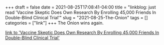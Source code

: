 +++draft = falsedate = 2021-08-25T17:08:41-04:00title = "linkblog: just read 'Vaccine Skeptic Does Own Research By Enrolling 45,000 Friends In Double-Blind Clinical Trial'"slug = "2021-08-25-The-Onion"tags = []categories = ["link"]+++The Onion wins again. [link to 'Vaccine Skeptic Does Own Research By Enrolling 45,000 Friends In Double-Blind Clinical Trial'](https://www.theonion.com/vaccine-skeptic-does-own-research-by-enrolling-45-000-f-1847556258)